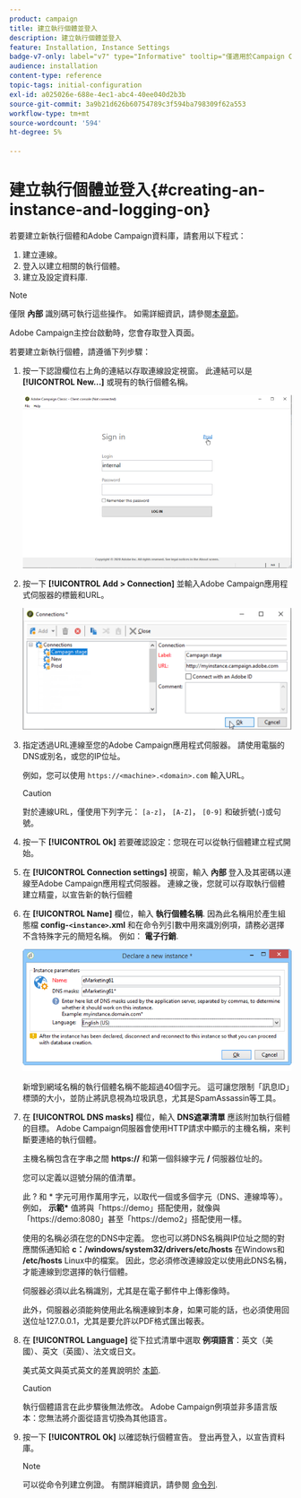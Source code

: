 ```yaml
---
product: campaign
title: 建立執行個體並登入
description: 建立執行個體並登入
feature: Installation, Instance Settings
badge-v7-only: label="v7" type="Informative" tooltip="僅適用於Campaign Classic v7"
audience: installation
content-type: reference
topic-tags: initial-configuration
exl-id: a025026e-688e-4ec1-abc4-40ee040d2b3b
source-git-commit: 3a9b21d626b60754789c3f594ba798309f62a553
workflow-type: tm+mt
source-wordcount: '594'
ht-degree: 5%

---
```


# 建立執行個體並登入{#creating-an-instance-and-logging-on}



若要建立新執行個體和Adobe Campaign資料庫，請套用以下程式：

1. 建立連線。
1. 登入以建立相關的執行個體。
1. 建立及設定資料庫.

>[!NOTE]
>
>僅限 **內部** 識別碼可執行這些操作。 如需詳細資訊，請參閱[本章節](../../installation/using/configuring-campaign-server.md#internal-identifier)。

Adobe Campaign主控台啟動時，您會存取登入頁面。

若要建立新執行個體，請遵循下列步驟：

1. 按一下認證欄位右上角的連結以存取連線設定視窗。 此連結可以是 **[!UICONTROL New...]** 或現有的執行個體名稱。

   ![](assets/s_ncs_install_define_connection_01.png)

1. 按一下 **[!UICONTROL Add > Connection]** 並輸入Adobe Campaign應用程式伺服器的標籤和URL。

   ![](assets/s_ncs_install_define_connection_02.png)

1. 指定透過URL連線至您的Adobe Campaign應用程式伺服器。 請使用電腦的DNS或別名，或您的IP位址。

   例如，您可以使用 `https://<machine>.<domain>.com` 輸入URL。

   >[!CAUTION]
   >
   >對於連線URL，僅使用下列字元： `[a-z]`， `[A-Z]`， `[0-9]` 和破折號(-)或句號。

1. 按一下 **[!UICONTROL Ok]** 若要確認設定：您現在可以從執行個體建立程式開始。
1. 在 **[!UICONTROL Connection settings]** 視窗，輸入 **內部** 登入及其密碼以連線至Adobe Campaign應用程式伺服器。 連線之後，您就可以存取執行個體建立精靈，以宣告新的執行個體
1. 在 **[!UICONTROL Name]** 欄位，輸入 **執行個體名稱**. 因為此名稱用於產生組態檔 **config-`<instance>`.xml** 和在命令列引數中用來識別例項，請務必選擇不含特殊字元的簡短名稱。 例如： **電子行銷**.

   ![](assets/s_ncs_install_create_instance.png)

   新增到網域名稱的執行個體名稱不能超過40個字元。 這可讓您限制「訊息ID」標頭的大小，並防止將訊息視為垃圾訊息，尤其是SpamAssassin等工具。

1. 在 **[!UICONTROL DNS masks]** 欄位，輸入 **DNS遮罩清單** 應該附加執行個體的目標。 Adobe Campaign伺服器會使用HTTP請求中顯示的主機名稱，來判斷要連絡的執行個體。

   主機名稱包含在字串之間 **https://** 和第一個斜線字元 **/** 伺服器位址的。

   您可以定義以逗號分隔的值清單。

   此 ? 和 &#42; 字元可用作萬用字元，以取代一個或多個字元（DNS、連線埠等）。 例如， **示範&#42;** 值將與「https://demo」搭配使用，就像與「https://demo:8080」甚至「https://demo2」搭配使用一樣。

   使用的名稱必須在您的DNS中定義。 您也可以將DNS名稱與IP位址之間的對應關係通知給 **c：/windows/system32/drivers/etc/hosts** 在Windows和 **/etc/hosts** Linux中的檔案。 因此，您必須修改連線設定以使用此DNS名稱，才能連線到您選擇的執行個體。

   伺服器必須以此名稱識別，尤其是在電子郵件中上傳影像時。

   此外，伺服器必須能夠使用此名稱連線到本身，如果可能的話，也必須使用回送位址127.0.0.1，尤其是要允許以PDF格式匯出報表。

1. 在 **[!UICONTROL Language]** 從下拉式清單中選取 **例項語言**：英文（美國）、英文（英國）、法文或日文。

   美式英文與英式英文的差異說明於 [本節](../../platform/using/adobe-campaign-workspace.md#date-and-time).

   >[!CAUTION]
   >
   >執行個體語言在此步驟後無法修改。 Adobe Campaign例項並非多語言版本：您無法將介面從語言切換為其他語言。

1. 按一下 **[!UICONTROL Ok]** 以確認執行個體宣告。 登出再登入，以宣告資料庫。

   >[!NOTE]
   >
   >可以從命令列建立例證。 有關詳細資訊，請參閱 [命令列](../../installation/using/command-lines.md).
